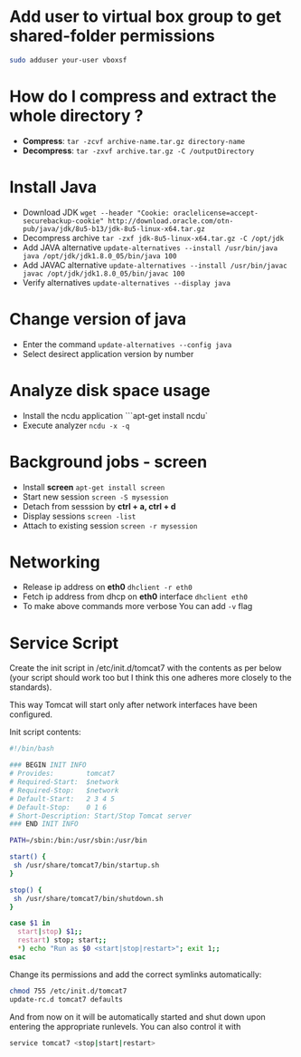 # Add user to virtual box group to get shared-folder permissions
```bash
sudo adduser your-user vboxsf
```

# How do I compress and extract the whole directory ?
* **Compress**: ```tar -zcvf archive-name.tar.gz directory-name```
* **Decompress**: ```tar -zxvf archive.tar.gz -C /outputDirectory```

# Install Java
* Download JDK ```wget --header "Cookie: oraclelicense=accept-securebackup-cookie" http://download.oracle.com/otn-pub/java/jdk/8u5-b13/jdk-8u5-linux-x64.tar.gz```
* Decompress archive ```tar -zxf jdk-8u5-linux-x64.tar.gz -C /opt/jdk```
* Add JAVA alternative ```update-alternatives --install /usr/bin/java java /opt/jdk/jdk1.8.0_05/bin/java 100```
* Add JAVAC alternative ```update-alternatives --install /usr/bin/javac javac /opt/jdk/jdk1.8.0_05/bin/javac 100```
* Verify alternatives ```update-alternatives --display java```

# Change version of java
* Enter the command ```update-alternatives --config java```
* Select desirect application version by number

# Analyze disk space usage
* Install the ncdu application ```apt-get install ncdu`
* Execute analyzer ```ncdu -x -q```

# Background jobs - screen 
* Install **screen** ```apt-get install screen```
* Start new session ```screen -S mysession```
* Detach from sesssion by **ctrl + a, ctrl + d**
* Display sessions ```screen -list```
* Attach to existing session ```screen -r mysession```

# Networking 
* Release ip address on **eth0** ```dhclient -r eth0```
* Fetch ip address from dhcp on **eth0** interface ```dhclient eth0```
* To make above commands more verbose You can add ```-v``` flag

# Service Script
Create the init script in /etc/init.d/tomcat7 with the contents as per below (your script should work too but I think this one adheres more closely to the standards).

This way Tomcat will start only after network interfaces have been configured.

Init script contents:
```bash
#!/bin/bash

### BEGIN INIT INFO
# Provides:        tomcat7
# Required-Start:  $network
# Required-Stop:   $network
# Default-Start:   2 3 4 5
# Default-Stop:    0 1 6
# Short-Description: Start/Stop Tomcat server
### END INIT INFO

PATH=/sbin:/bin:/usr/sbin:/usr/bin

start() {
 sh /usr/share/tomcat7/bin/startup.sh
}

stop() {
 sh /usr/share/tomcat7/bin/shutdown.sh
}

case $1 in
  start|stop) $1;;
  restart) stop; start;;
  *) echo "Run as $0 <start|stop|restart>"; exit 1;;
esac
```
Change its permissions and add the correct symlinks automatically:

```bash
chmod 755 /etc/init.d/tomcat7
update-rc.d tomcat7 defaults
```

And from now on it will be automatically started and shut down upon entering the appropriate runlevels. You can also control it with
```bash
service tomcat7 <stop|start|restart>
```
